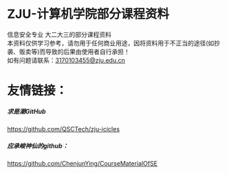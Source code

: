 # ZJU-计算机学院部分课程资料
信息安全专业  大二大三的部分课程资料 \
本资料仅供学习参考，请勿用于任何商业用途，因将资料用于不正当的途径(如抄袭、贩卖等)而导致的后果由使用者自行承担！\
如有问题请联系：3170103455@zju.edu.cn
# 友情链接：
##### 求是潮GitHub
https://github.com/QSCTech/zju-icicles
##### 应承峻神仙的github：
https://github.com/ChenjunYing/CourseMaterialOfSE